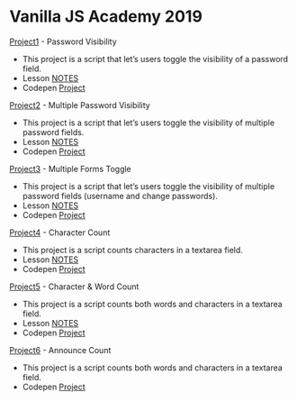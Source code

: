 # Vanilla JS Academy 2019

[Project1](project-01_toggle-password) - Password Visibility
- This project is a script that let’s users toggle the visibility of a password field.
- Lesson [NOTES](project-01_toggle-password/NOTES.md)
- Codepen [Project](https://codepen.io/eclecticcoding/pen/VwYyXvg)

[Project2](project-02_toggle-multiple-passwords) - Multiple Password Visibility
- This project is a script that let’s users toggle the visibility of multiple password fields.
- Lesson [NOTES](project-02_toggle-multiple-passwords/NOTES.md)
- Codepen [Project](https://codepen.io/eclecticcoding/pen/ExaQdrW)

[Project3](project-03_toggle-multiple-forms) - Multiple Forms Toggle
- This project is a script that let’s users toggle the visibility of multiple password fields (username and change passwords).
- Lesson [NOTES](project-03_toggle-multiple-forms/NOTES.md)
- Codepen [Project](https://codepen.io/eclecticcoding/pen/ExaQdrW)

[Project4](project-04_character-count) - Character Count
- This project is a script counts characters in a textarea field.
- Lesson [NOTES](project-04_character-count/NOTES.md)
- Codepen [Project](https://codepen.io/eclecticcoding/pen/YzPjPxd)

[Project5](project-05_character-word-count) - Character & Word Count
- This project is a script counts both words and characters in a textarea field.
- Lesson [NOTES](project-05_character-word-count/NOTES.md)
- Codepen [Project](https://codepen.io/eclecticcoding/pen/BayPypX)

[Project6](project-06_count-aria) - Announce Count
- This project is a script counts both words and characters in a textarea field.
- Codepen [Project](https://codepen.io/eclecticcoding/pen/xxbmeaw)
